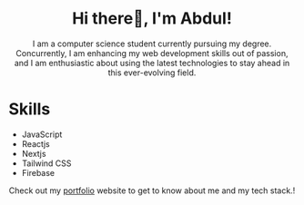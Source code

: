 <h1 align="center">Hi there👋, I'm Abdul!</h1>
<p align="center">I am a computer science student currently pursuing my degree. Concurrently, I am enhancing my web development skills out of passion, and I am enthusiastic about using the latest technologies to stay ahead in this ever-evolving field.</p>

<h1> Skills </h1>
<ul>
  <li>JavaScript</li>
  <li>Reactjs</li>
  <li>Nextjs</li>
  <li>Tailwind CSS</li>
  <li>Firebase</li>
</ul>
<p align="center">Check out my <a href="https://moeidejaz.netlify.app" target="_blank">portfolio</a> website to get to know about me and my tech stack.!</p>

